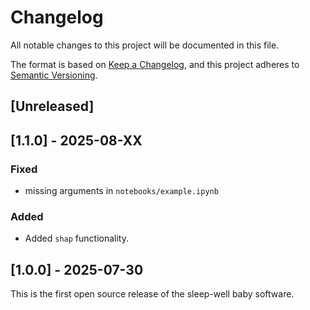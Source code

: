 # Changelog

All notable changes to this project will be documented in this file.

The format is based on [Keep a Changelog](https://keepachangelog.com/en/1.0.0/),
and this project adheres to [Semantic Versioning](https://semver.org/spec/v2.0.0.html).

## [Unreleased]

## [1.1.0] - 2025-08-XX

### Fixed
* missing arguments in `notebooks/example.ipynb`

### Added
* Added `shap` functionality.

## [1.0.0] - 2025-07-30
This is the first open source release of the sleep-well baby software.

